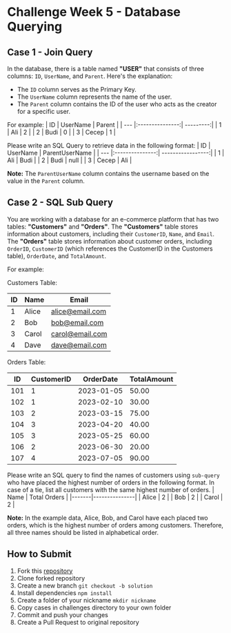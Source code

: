 # Challenge Week 5 - Database Querying

## Case 1 - Join Query
In the database, there is a table named **"USER"** that consists of three columns: `ID`, `UserName`, and `Parent`. Here's the explanation:

- The `ID` column serves as the Primary Key.
- The `UserName` column represents the name of the user.
- The `Parent` column contains the ID of the user who acts as the creator for a specific user.

For example:
| ID  | UserName        | Parent    |
| --- |:---------------:| ---------:|
| 1   | Ali             | 2         |
| 2   | Budi            | 0         |
| 3   | Cecep           | 1         |


Please write an SQL Query to retrieve data in the following format:
| ID  | UserName        | ParentUserName    |
| --- |:---------------:| -----------------:|
| 1   | Ali             | Budi              |
| 2   | Budi            | null              |
| 3   | Cecep           | Ali               |

**Note:** The `ParentUserName` column contains the username based on the value in the `Parent` column.

## Case 2 - SQL Sub Query
You are working with a database for an e-commerce platform that has two tables: **"Customers"** and **"Orders"**. The **"Customers"** table stores information about customers, including their `CustomerID`, `Name`, and `Email`. The **"Orders"** table stores information about customer orders, including `OrderID`, `CustomerID` (which references the CustomerID in the Customers table), `OrderDate`, and `TotalAmount`.

For example:

Customers Table:

| ID    | Name    | Email               |
|-------|---------|---------------------|
| 1     | Alice   | alice@email.com     |
| 2     | Bob     | bob@email.com       |
| 3     | Carol   | carol@email.com     |
| 4     | Dave    | dave@email.com      |

Orders Table:

| ID    | CustomerID | OrderDate  | TotalAmount |
|-------|------------|------------|-------------|
| 101   | 1          | 2023-01-05 | 50.00       |
| 102   | 1          | 2023-02-10 | 30.00       |
| 103   | 2          | 2023-03-15 | 75.00       |
| 104   | 3          | 2023-04-20 | 40.00       |
| 105   | 3          | 2023-05-25 | 60.00       |
| 106   | 2          | 2023-06-30 | 20.00       |
| 107   | 4          | 2023-07-05 | 90.00       |

Please write an SQL query to find the names of customers using `sub-query` who have placed the highest number of orders in the following format. In case of a tie, list all customers with the same highest number of orders.
| Name  | Total Orders  |
|-------|---------------|
| Alice | 2             |
| Bob   | 2             |
| Carol | 2             |

**Note:** In the example data, Alice, Bob, and Carol have each placed two orders, which is the highest number of orders among customers. Therefore, all three names should be listed in alphabetical order.

## How to Submit
1. Fork this [repository](https://github.com/arifintahu/msib-challenge-week-6)
2. Clone forked repository
3. Create a new branch `git checkout -b solution`
4. Install dependencies `npm install`
5. Create a folder of your nickname `mkdir nickname`
6. Copy cases in challenges directory to your own folder
7. Commit and push your changes
8. Create a Pull Request to original repository

